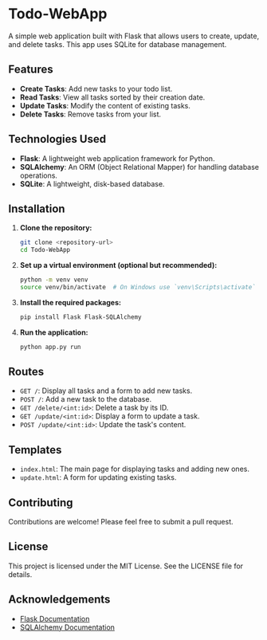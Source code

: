 # Todo-WebApp

A simple web application built with Flask that allows users to create, update, and delete tasks. This app uses SQLite for database management.

## Features

- **Create Tasks**: Add new tasks to your todo list.
- **Read Tasks**: View all tasks sorted by their creation date.
- **Update Tasks**: Modify the content of existing tasks.
- **Delete Tasks**: Remove tasks from your list.

## Technologies Used

- **Flask**: A lightweight web application framework for Python.
- **SQLAlchemy**: An ORM (Object Relational Mapper) for handling database operations.
- **SQLite**: A lightweight, disk-based database.

## Installation

1. **Clone the repository:**

   ```bash
   git clone <repository-url>
   cd Todo-WebApp
   
2. **Set up a virtual environment (optional but recommended):**

   ```bash
   python -m venv venv
   source venv/bin/activate  # On Windows use `venv\Scripts\activate`

3. **Install the required packages:**

   ```bash
   pip install Flask Flask-SQLAlchemy

4. **Run the application:**

   ```bash
   python app.py run

## Routes

- `GET /`: Display all tasks and a form to add new tasks.
- `POST /`: Add a new task to the database.
- `GET /delete/<int:id>`: Delete a task by its ID.
- `GET /update/<int:id>`: Display a form to update a task.
- `POST /update/<int:id>`: Update the task's content.

## Templates

- `index.html`: The main page for displaying tasks and adding new ones.
- `update.html`: A form for updating existing tasks.

## Contributing

Contributions are welcome! Please feel free to submit a pull request.

## License

This project is licensed under the MIT License. See the LICENSE file for details.

## Acknowledgements

- [Flask Documentation](https://flask.palletsprojects.com/)
- [SQLAlchemy Documentation](https://www.sqlalchemy.org/)
